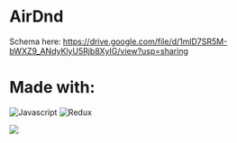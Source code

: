# AirDnd
Schema here:
https://drive.google.com/file/d/1mlD7SR5M-bWXZ9_ANdyKlyU5Rjb8XyIG/view?usp=sharing

# Made with:
![Javascript](https://img.shields.io/badge/Javascript-FF0000?style=for-the-badge&logo=AbletonLive&logoColor=white)
![Redux](https://img.shields.io/badge/Redux-000000?style=for-the-badge&logo=AbletonLive&logoColor=white)

[<img src="https://img.shields.io/badge/Javascript-FF0000?style=for-the-badge&logo=AbletonLive&logoColor=white">](https://www.javascript.com/)



